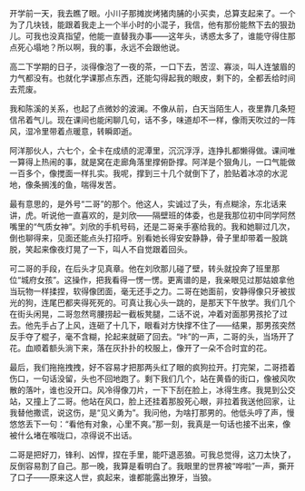 开学前一天，我去瞧了眼。小川子那摊炭烤猪肉脯的小买卖，总算支起来了。一个为了几块钱，能跟着我走上一个半小时的小混子，我信，他有那份能熬下去的狠劲儿。可我也没真指望，他能一直替我办事——这年头，诱惑太多了，谁能守得住那点死心塌地？所以啊，我的事，永远不会跟他说。

高二下学期的日子，淡得像泡了一夜的茶，一口下去，苦涩、寡淡，叫人连皱眉的力气都没有。也就化学课那点东西，还能勾得起我的眼皮，剩下的，全都丢给时间去荒废。

我和陈溪的关系，也起了点微妙的波澜。不像从前，白天当陌生人，夜里靠几条短信吊着气儿。现在课间也能闲聊几句，话不多，味道却不一样，像雨天吹过的一阵风，湿冷里带着点暖意，转瞬即逝。

阿洋那伙人，六七个，全卡在成绩的泥潭里，沉沉浮浮，连挣扎都懒得做。课间唯一算得上热闹的事，就是窝在走廊角落里撑俯卧撑。阿洋是个狠角儿，一口气能做一百多个，像搅面一样扎实。我呢，撑到三十几个就倒下了，脸贴着冰凉的水泥地，像条搁浅的鱼，喘得发苦。

最有意思的，是外号“二哥”的那个。他这人，实诚过了头，有点糊涂，东北话来讲，虎。听说他一直喜欢的，是刘欣——隔壁班的体委，也是我那位初中同学阿然嘴里的“气质女神”。刘欣的手机号码，还是二哥亲手塞给我的。我和她聊过几次，倒也聊得来，见面还能点头打招呼。别看她长得安安静静，骨子里却带着一股跳脱，笑起来像夜灯晃了一下，叫人不自觉跟着回头。

可二哥的手段，在后头才见真章。他在刘欣那儿碰了壁，转头就投奔了班里那位“城府女孩”。这操作，把我看得一愣一愣。更离谱的是，我亲眼见过那姑娘拿他当玩物一样揉捏，软得像团面，毫无还手之力。二哥在她面前，安静得像只牙被拔光的狗，连尾巴都夹得死死的。可真让我心头一跳的，是那天下午放学。我们几个在街头闲晃，二哥忽然弯腰捞起一截板凳腿，二话不说，冲着对面那男孩抡了过去。他先手占了上风，连砸了十几下，眼看对方快撑不住了——结果，那男孩突然反手夺了棍子，毫不含糊，抡起来就砸了回去。“咔”的一声，二哥的头，当场开了花。血顺着额头淌下来，落在灰扑扑的校服上，像开了一朵不合时宜的花。

最后，我们拖拖拽拽，好不容易才把那两头红了眼的疯狗拉开。打完架，二哥捂着伤口，一句话没留，头也不回地跑了。剩下我们几个，站在黄昏的街口，像被风吹散的落叶，谁也没开口。风冷得像刀片，一下下刮在脸上，冰得生疼。我晃到公交站，又撞上了二哥。他站在风口，脸上还挂着那股死心眼，非拉着我送他回家，让我替他撒谎，说这伤，是“见义勇为”。我问他，为啥打那男的。他低头哼了声，慢悠悠丢下一句：“看他有对象，心里不爽。”那一刻，我真是一句话也接不出来，像被什么堵在喉咙口，凉得说不出话。

二哥是把好刀，锋利、凶悍，捏在手里，能吓退恶狼。可我总觉得，这刀太快了，反倒容易割了自己。那一晚，我算是看明白了。我眼里的世界被“哗啦”一声，撕开了口子——原来这人世，疯起来，谁都能露出獠牙，当狼。